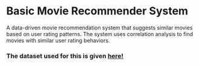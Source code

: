 # Basic Movie Recommender System
A data-driven movie recommendation system that suggests similar movies based on user rating patterns. The system uses correlation analysis to find movies with similar user rating behaviors.

<h3>The dataset used for this is given <a href="https://grouplens.org/datasets/movielens/latest/">here!</a></h3> 

